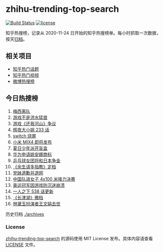 # zhihu-trending-top-search

[![Build Status](https://github.com/justjavac/zhihu-trending-top-search/workflows/ci/badge.svg?branch=main)](https://github.com/justjavac/zhihu-trending-top-search/actions)
[![license](https://img.shields.io/github/license/justjavac/zhihu-trending-top-search)](https://github.com/justjavac/zhihu-trending-top-search/blob/main/LICENSE)

知乎热搜榜，记录从 2020-11-24 日开始的知乎热搜榜单。每小时抓取一次数据，按天[归档](./archives)。

## 相关项目

- [知乎热门话题](https://github.com/justjavac/zhihu-trending-hot-questions)
- [知乎热门视频](https://github.com/justjavac/zhihu-trending-hot-video)
- [微博热搜榜](https://github.com/justjavac/weibo-trending-hot-search)

## 今日热搜榜

<!-- BEGIN -->
<!-- 最后更新时间 Sat Aug 07 2021 07:12:29 GMT+0800 (China Standard Time) -->

1. [梅西离队](https://www.zhihu.com/search?q=梅西)
1. [游戏不是洪水猛兽](https://www.zhihu.com/search?q=网络游戏)
1. [游戏《还我河山》争议](https://www.zhihu.com/search?q=还我河山)
1. [辉夜大小姐 233 话](https://www.zhihu.com/search?q=辉夜大小姐)
1. [switch 烧屏](https://www.zhihu.com/search?q=switch)
1. [小米 MIX4 即将发布](https://www.zhihu.com/search?q=小米mix4)
1. [夏日少年派开盲盒](https://www.zhihu.com/search?q=夏日少年派)
1. [华为申请姚安娜商标](https://www.zhihu.com/search?q=姚安娜商标)
1. [乒乓球女团将和日本争金](https://www.zhihu.com/search?q=乒乓球女团)
1. [《余生请多指教》定档](https://www.zhihu.com/search?q=余生请多指教)
1. [党妹道歉并退网](https://www.zhihu.com/search?q=党妹)
1. [中国队进女子 4x100 米接力决赛](https://www.zhihu.com/search?q=女子接力赛)
1. [奥运冠军因游戏防沉迷崩溃](https://www.zhihu.com/search?q=网络游戏)
1. [一人之下 538 话更新](https://www.zhihu.com/search?q=一人之下)
1. [《长津湖》撤档](https://www.zhihu.com/search?q=长津湖)
1. [林黛玉扮演者王文娟去世](https://www.zhihu.com/search?q=王文娟)

<!-- END -->

历史归档 [./archives](./archives)

### License

[zhihu-trending-top-search](https://github.com/justjavac/zhihu-trending-top-search)
的源码使用 MIT License 发布。具体内容请查看 [LICENSE](./LICENSE) 文件。
